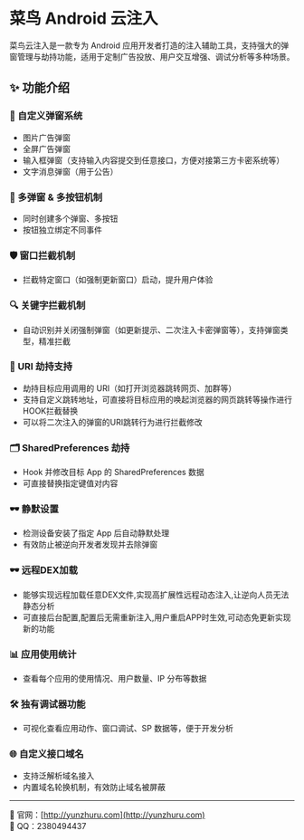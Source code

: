 # 菜鸟 Android 云注入

菜鸟云注入是一款专为 Android 应用开发者打造的注入辅助工具，支持强大的弹窗管理与劫持功能，适用于定制广告投放、用户交互增强、调试分析等多种场景。

## ✨ 功能介绍

### 🚀 自定义弹窗系统
- 图片广告弹窗  
- 全屏广告弹窗  
- 输入框弹窗（支持输入内容提交到任意接口，方便对接第三方卡密系统等）
- 文字消息弹窗（用于公告）

### 🧩 多弹窗 & 多按钮机制
- 同时创建多个弹窗、多按钮
- 按钮独立绑定不同事件

### 🛡️ 窗口拦截机制
- 拦截特定窗口（如强制更新窗口）启动，提升用户体验

### 🔍 关键字拦截机制
- 自动识别并关闭强制弹窗（如更新提示、二次注入卡密弹窗等），支持弹窗类型，精准拦截

### 🔗 URI 劫持支持
- 劫持目标应用调用的 URI（如打开浏览器跳转网页、加群等）
- 支持自定义跳转地址，可直接将目标应用的唤起浏览器的网页跳转等操作进行HOOK拦截替换
- 可以将二次注入的弹窗的URI跳转行为进行拦截修改

### 🗂️ SharedPreferences 劫持
- Hook 并修改目标 App 的 SharedPreferences 数据
- 可直接替换指定键值对内容

### 🕶️ 静默设置
- 检测设备安装了指定 App 后自动静默处理
- 有效防止被逆向开发者发现并去除弹窗

  
### 🕶️ 远程DEX加载
- 能够实现远程加载任意DEX文件,实现高扩展性远程动态注入,让逆向人员无法静态分析
- 可直接后台配置,配置后无需重新注入,用户重启APP时生效,可动态免更新实现新的功能

### 📊 应用使用统计
- 查看每个应用的使用情况、用户数量、IP 分布等数据

### 🛠️ 独有调试器功能
- 可视化查看应用动作、窗口调试、SP 数据等，便于开发分析

### 🌐 自定义接口域名
- 支持泛解析域名接入
- 内置域名轮换机制，有效防止域名被屏蔽

---

📌 官网：[http://yunzhuru.com](http://yunzhuru.com)  
💬 QQ：2380494437
